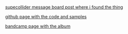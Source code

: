 [supecollider message board post where i found the thing](https://scsynth.org/t/supercollider-album-y-free/1360)

[github page with the code and samples](https://github.com/wigglytendrils/yfree)

[bandcamp page with the album](https://thewigglytendrils.bandcamp.com/album/y-free?from=embed)